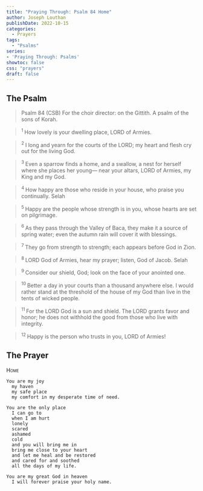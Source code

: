 ```yaml
---
title: "Praying Through: Psalm 84 Home"
author: Joseph Louthan
publishDate: 2022-10-15
categories:
  - Prayers
tags:
  - "Psalms"
series:
- 'Praying Through: Psalms'
showtoc: false
css: "prayers"
draft: false
---
```

## The Psalm

>Psalm 84 (CSB)
>For the choir director: on the Gittith. A psalm of the sons of Korah. 

><sup> 1 </sup> How lovely is your dwelling place, LORD of Armies. 

><sup> 2 </sup> I long and yearn for the courts of the LORD; my heart and flesh cry out for the living God. 

><sup> 3 </sup> Even a sparrow finds a home, and a swallow, a nest for herself where she places her young— near your altars, LORD of Armies, my King and my God. 

><sup> 4 </sup> How happy are those who reside in your house, who praise you continually. Selah 

><sup> 5 </sup> Happy are the people whose strength is in you, whose hearts are set on pilgrimage. 

><sup> 6 </sup> As they pass through the Valley of Baca, they make it a source of spring water; even the autumn rain will cover it with blessings. 

><sup> 7 </sup> They go from strength to strength; each appears before God in Zion. 

><sup> 8 </sup> LORD God of Armies, hear my prayer; listen, God of Jacob. Selah 

><sup> 9 </sup> Consider our shield, God; look on the face of your anointed one. 

><sup> 10 </sup> Better a day in your courts than a thousand anywhere else. I would rather stand at the threshold of the house of my God than live in the tents of wicked people. 

><sup> 11 </sup> For the LORD God is a sun and shield. The LORD grants favor and honor; he does not withhold the good from those who live with integrity. 

><sup> 12 </sup> Happy is the person who trusts in you, LORD of Armies!

## The Prayer

<div style="font-variant: small-caps;">
Home
</div>

```text
You are my joy
  my haven
  my safe place
  my comfort in my desperate time of need.

You are the only place
  I can go to
  when I am hurt
  lonely
  scared
  ashamed
  cold
  and you will bring me in
  bring me close to your heart
  and let me heal and be restored
  and cared for and soothed
  all the days of my life.

You are my great God in heaven
  I will forever praise your holy name.
```
